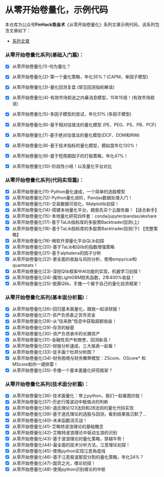 # 从零开始卷量化，示例代码
本仓库为公众号**FinHack炼金术**《从零开始卷量化》系列文章示例代码，该系列包含文章如下：

+ [系列文章](https://mp.weixin.qq.com/mp/appmsgalbum?__biz=MzAxNDgwNTA3NA==&action=getalbum&album_id=1762624395866324994&scene=173&from_msgid=2649618270&from_itemidx=1&count=3&nolastread=1#wechat_redirect)

### 从零开始卷量化系列(基础入门篇)：
- [x] 从零开始卷量化(1)-何为量化？
- [x] 从零开始卷量化(2)-第一个量化策略，年化35%？(CAPM，单因子模型)
- [x] 从零开始卷量化(3)-量化回测复盘 (常见回测指标解读)
- [x] 从零开始卷量化(4)-有效市场假说之内幕消息模型，15年15倍！(有效市场假说)
- [x] 从零开始卷量化(5)-多因子模型的尝试，年化51% (多因子模型)
- [x] 从零开始卷量化(6)-基于相对估值法的量化模型 (PE、PEG、PS、PB、PCF)
- [x] 从零开始卷量化(7)-基于绝对估值法的量化模型(DCF、DDM和RIM)
- [x] 从零开始卷量化(8)-基于技术指标的量化模型，模拟盘年化120%！
- [x] 从零开始卷量化(9)-基于短周期因子的打板策略，年化47%！
- [x] 从零开始卷量化(10)-阶段性小结！以及量化平台对比


### 从零开始卷量化系列(代码实现篇)：
- [x] 从零开始卷量化(11)-Python量化速成，一个简单的选股模型
- [x] 从零开始卷量化(12)-Python量化进阶，Pandas数据处理入门！
- [x] 从零开始卷量化(13)-交易数据可视化，Matplotlib初探！
- [x] 从零开始卷量化(14)-搭建本地量化平台，跟我先买个云服务器！【适合新手】
- [x] 从零开始卷量化(15)-本地量化研究四件套：conda/jupyter/pandas/akshare
- [x] 从零开始卷量化(17)-基于TaLib指标库的多股票Backtrader回测(上)
- [x] 从零开始卷量化(18)-基于TaLib指标库的多股票Backtrader回测(下) 【完整策略】
- [x] 从零开始卷量化(19)-微软开源量化平台QLib初探
- [x] 从零开始卷量化(20)-基于TaLib和Qlib的指数增强策略
- [x] 从零开始卷量化(21)-基于alphalens的因子分析
- [x] 从零开始卷量化(22)-更全面的收益与风险分析，使用empyrical和quantstats！
- [x] 从零开始卷量化(23)-深挖Qlib框架中AI功能的实现，机器学习初探！
- [x] 从零开始卷量化(24)-魔改LightGBM损失函数，2年400%收益！
- [x] 从零开始卷量化(25)-脱离Qlib，手撸一个属于自己的量化投资框架！

### 从零开始卷量化系列(基本面分析篇)：
- [x]  从零开始卷量化(26)-回归基本面量化，跟我一起读财报！
- [x] 从零开始卷量化(27)-资产负债表之货币资金
- [x] 从零开始卷量化(28)-从“往来款”信息中获取超额收益！
- [x] 从零开始卷量化(29)-存货的秘密
- [x] 从零开始卷量化(30)-资产负债表中的长期资产
- [x] 从零开始卷量化(31)-金融性资产和商誉，回测新高！
- [x] 从零开始卷量化(32)-财报分析速成，三大报表一起看！
- [x] 从零开始卷量化(33)-徒手画个杜邦分析图？
- [x] 从零开始卷量化(34)-财务困境与财务舞弊模型：ZScore、OScore* 和MScore助你一键排雷！
- [x] 从零开始卷量化(35)-手撸一个基本面量化研究框架？

### 从零开始卷量化系列(技术面分析篇)：
- [x] 从零开始卷量化(36)-技术面量化：带上python，我们一起看图炒股！
- [x] 从零开始卷量化(37)-历史行情波动中极值点的判断
- [x] 从零开始卷量化(38)-道氏理论123法则和2B法则的量化代码实现
- [x] 从零开始卷量化(39)-基于道氏理论的选股与回测，看到结果我沉默了…
- [x] 从零开始卷量化(40)-未来函数消灭战！
- [x] 从零开始卷量化(41)-艾略特波浪理论的基础概念
- [x] 从零开始卷量化(42)-艾略特波浪理论中驱动五浪的识别
- [x] 从零开始卷量化(43)-基于波浪理论的量化策略，穿越牛熊！
- [x] 从零开始卷量化(44)-最全面的技术分析方法，江恩理论初探！
- [x] 从零开始卷量化(45)-使用python实现江恩角度线
- [x] 从零开始卷量化(46)-基于江恩斐波那契分割的量化策略，年化24%？
- [x] 从零开始卷量化(47)-国货之光，缠论初探！
- [x] 从零开始卷量化(48)-使用python识别缠论的中枢
